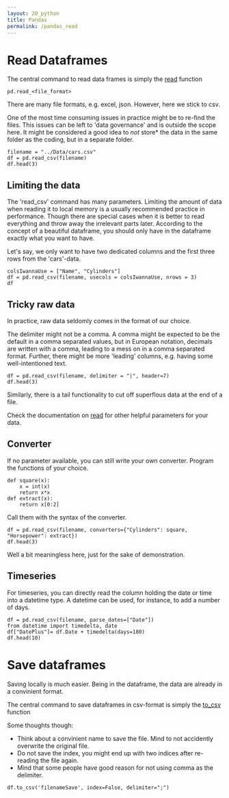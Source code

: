 ```yaml
---
layout: 20_python
title: Pandas
permalink: /pandas_read
---
```



# Read Dataframes

The central command to read data frames is simply the [read](https://pandas.pydata.org/docs/reference/api/pandas.read_csv.html) function
>
    pd.read_<file_format>

There are many file formats, e.g. excel, json. However, here we stick to csv. 

One of the most time consuming issues in practice might be to re-find the files.
This issues can be left to 'data governance' and is outside the scope here.
It might be considered a good idea to *not* store* the data in the same folder as the coding, but in a separate folder.

>
    filename = "../Data/cars.csv"
    df = pd.read_csv(filename)
    df.head(3)

 

## Limiting the data

The 'read_csv' command has many parameters. 
Limiting the amount of data when reading it to local memory is a usually recommended practice in performance.
Though there are special cases when it is better to read everything and throw away the irrelevant parts later.
According to the concept of a beautiful dataframe, you should only have in the dataframe exactly what you want to have.

Let's say, we only want to have two dedicated columns and the first three rows from the 'cars'-data.

>
    colsIwannaUse = ["Name", "Cylinders"]
    df = pd.read_csv(filename, usecols = colsIwannaUse, nrows = 3)
    df    


## Tricky raw data

In practice, raw data seldomly comes in the format of our choice.

The delimiter might not be a comma. A comma might be expected to be the default in a comma separated values, but in European notation, decimals are written with a comma, leading to a mess on in a comma separated format.
Further, there might be more 'leading' columns, e.g. having some well-intentioned text.

>
    df = pd.read_csv(filename, delimiter = "|", header=7)
    df.head(3)

Similarly, there is a tail functionality to cut off superflous data at the end of a file. 

Check the documentation on [read](https://pandas.pydata.org/docs/reference/api/pandas.read_csv.html) for other helpful parameters for your data.

## Converter

If no parameter available, you can still write your own converter. 
Program the functions of your choice. 


>
    def square(x):
        x = int(x)
        return x*x
    def extract(x):
        return x[0:2]

Call them with the syntax of the converter.

>
    df = pd.read_csv(filename, converters={"Cylinders": square, "Horsepower": extract})
    df.head(3)

Well a bit meaningless here, just for the sake of demonstration.


## Timeseries

For timeseries, you can directly read the column holding the date or time into a datetime type.
A datetime can be used, for instance, to add a number of days. 

> 
    df = pd.read_csv(filename, parse_dates=["Date"])
    from datetime import timedelta, date
    df["DatePlus"]= df.Date + timedelta(days=180)
    df.head(10)    

# Save dataframes

Saving locally is much easier.
Being in the dataframe, the data are already in a convinient format.


The central command to save dataframes in csv-format is simply the [to_csv](https://pandas.pydata.org/docs/reference/api/pandas.DataFrame.to_csv.html) function

Some thoughts though:
- Think about a convinient name to save the file. Mind to not accidently overwrite the original file.
- Do not save the index, you might end up with two indices after re-reading the file again.
- Mind that some people have good reason for not using comma as the delimiter.

>
    df.to_csv('filenameSave', index=False, delimiter=";")

